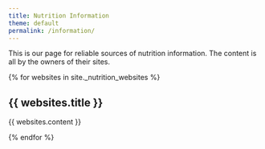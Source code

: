 ```yaml
---
title: Nutrition Information
theme: default
permalink: /information/
---
```

This is our page for reliable sources of nutrition information. The content is all by the owners of their sites.

{% for websites in site._nutrition_websites %}
 <h2>{{ websites.title }}</h2>
  <p>{{ websites.content }}</p>
{% endfor %}